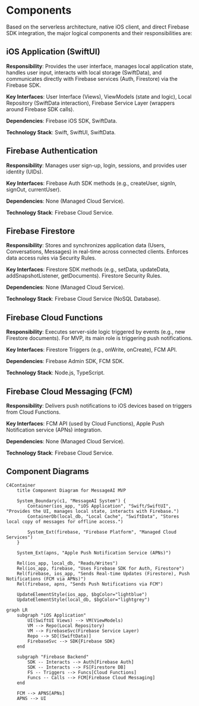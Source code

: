 # Components

Based on the serverless architecture, native iOS client, and direct Firebase SDK integration, the major logical components and their responsibilities are:

## iOS Application (SwiftUI)

**Responsibility**: Provides the user interface, manages local application state, handles user input, interacts with local storage (SwiftData), and communicates directly with Firebase services (Auth, Firestore) via the Firebase SDK.

**Key Interfaces**: User Interface (Views), ViewModels (state and logic), Local Repository (SwiftData interaction), Firebase Service Layer (wrappers around Firebase SDK calls).

**Dependencies**: Firebase iOS SDK, SwiftData.

**Technology Stack**: Swift, SwiftUI, SwiftData.

## Firebase Authentication

**Responsibility**: Manages user sign-up, login, sessions, and provides user identity (UIDs).

**Key Interfaces**: Firebase Auth SDK methods (e.g., createUser, signIn, signOut, currentUser).

**Dependencies**: None (Managed Cloud Service).

**Technology Stack**: Firebase Cloud Service.

## Firebase Firestore

**Responsibility**: Stores and synchronizes application data (Users, Conversations, Messages) in real-time across connected clients. Enforces data access rules via Security Rules.

**Key Interfaces**: Firestore SDK methods (e.g., setData, updateData, addSnapshotListener, getDocuments). Firestore Security Rules.

**Dependencies**: None (Managed Cloud Service).

**Technology Stack**: Firebase Cloud Service (NoSQL Database).

## Firebase Cloud Functions

**Responsibility**: Executes server-side logic triggered by events (e.g., new Firestore documents). For MVP, its main role is triggering push notifications.

**Key Interfaces**: Firestore Triggers (e.g., onWrite, onCreate), FCM API.

**Dependencies**: Firebase Admin SDK, FCM SDK.

**Technology Stack**: Node.js, TypeScript.

## Firebase Cloud Messaging (FCM)

**Responsibility**: Delivers push notifications to iOS devices based on triggers from Cloud Functions.

**Key Interfaces**: FCM API (used by Cloud Functions), Apple Push Notification service (APNs) integration.

**Dependencies**: None (Managed Cloud Service).

**Technology Stack**: Firebase Cloud Service.

## Component Diagrams

```mermaid
C4Container
    title Component Diagram for MessageAI MVP

    System_Boundary(c1, "MessageAI System") {
        Container(ios_app, "iOS Application", "Swift/SwiftUI", "Provides the UI, manages local state, interacts with Firebase.")
        ContainerDb(local_db, "Local Cache", "SwiftData", "Stores local copy of messages for offline access.")

        System_Ext(firebase, "Firebase Platform", "Managed Cloud Services")
    }

    System_Ext(apns, "Apple Push Notification Service (APNs)")

    Rel(ios_app, local_db, "Reads/Writes")
    Rel(ios_app, firebase, "Uses Firebase SDK for Auth, Firestore")
    Rel(firebase, ios_app, "Sends Real-time Updates (Firestore), Push Notifications (FCM via APNs)")
    Rel(firebase, apns, "Sends Push Notifications via FCM")

    UpdateElementStyle(ios_app, $bgColor="lightblue")
    UpdateElementStyle(local_db, $bgColor="lightgrey")
```

```mermaid
graph LR
    subgraph "iOS Application"
        UI(SwiftUI Views) --> VM(ViewModels)
        VM --> Repo(Local Repository)
        VM --> FirebaseSvc(Firebase Service Layer)
        Repo --> SD[(SwiftData)]
        FirebaseSvc --> SDK{Firebase SDK}
    end

    subgraph "Firebase Backend"
        SDK -- Interacts --> Auth[Firebase Auth]
        SDK -- Interacts --> FS[Firestore DB]
        FS -- Triggers --> Funcs[Cloud Functions]
        Funcs -- Calls --> FCM[Firebase Cloud Messaging]
    end

    FCM --> APNS[APNs]
    APNS --> UI
```

